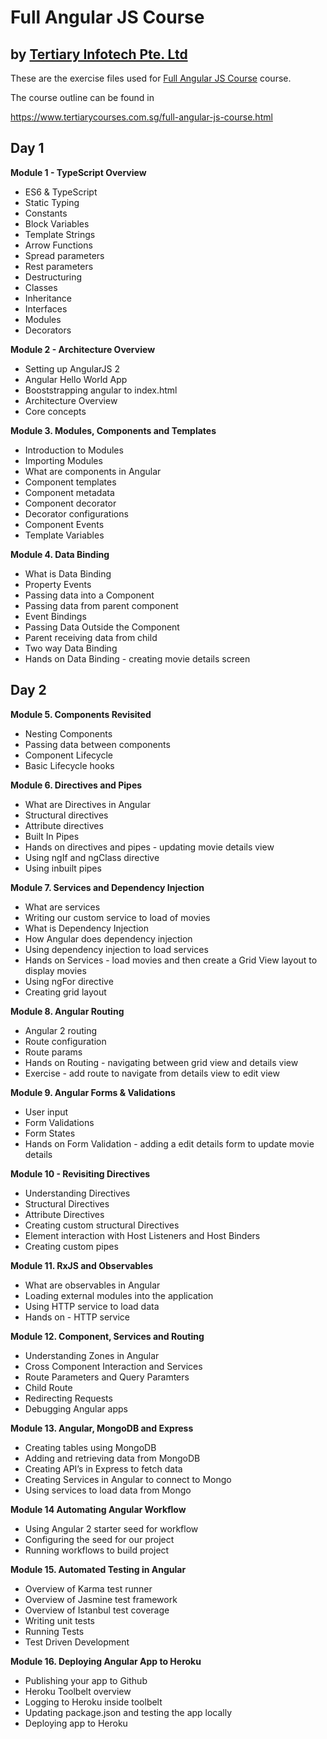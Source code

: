 # Full Angular JS Course
## by [Tertiary Infotech Pte. Ltd](https://www.tertiarycourses.com.sg/)

These are the exercise files used for [Full Angular JS Course](https://www.tertiarycourses.com.sg/full-angular-js-course.html) course. 

The course outline can be found in 

https://www.tertiarycourses.com.sg/full-angular-js-course.html


<h2>Day 1</h2>
<p><strong>Module 1 - TypeScript Overview</strong></p>
<ul>
<li>ES6 &amp; TypeScript</li>
<li>Static Typing</li>
<li>Constants&nbsp;</li>
<li>Block Variables</li>
<li>Template Strings</li>
<li>Arrow Functions</li>
<li>Spread parameters</li>
<li>Rest parameters</li>
<li>Destructuring&nbsp;</li>
<li>Classes</li>
<li>Inheritance&nbsp;</li>
<li>Interfaces</li>
<li>Modules</li>
<li>Decorators</li>
</ul>
<p><strong>Module 2 - Architecture Overview</strong></p>
<ul>
<li>Setting up AngularJS 2</li>
<li>Angular Hello World App</li>
<li>Booststrapping angular to index.html</li>
<li>Architecture Overview</li>
<li>Core concepts</li>
</ul>
<p><strong>Module 3. Modules, Components and Templates</strong></p>
<ul>
<li>Introduction to Modules</li>
<li>Importing Modules</li>
<li>What are components in Angular</li>
<li>Component templates</li>
<li>Component metadata</li>
<li>Component decorator</li>
<li>Decorator configurations</li>
<li>Component Events</li>
<li>Template Variables</li>
</ul>
<p><strong>Module 4. Data Binding</strong></p>
<ul>
<li>What is Data Binding</li>
<li>Property Events</li>
<li>Passing data into a Component</li>
<li>Passing data from parent component</li>
<li>Event Bindings</li>
<li>Passing Data Outside the Component</li>
<li>Parent receiving data from child</li>
<li>Two way Data Binding</li>
<li>Hands on Data Binding - creating movie details screen</li>
</ul>
<h2>Day 2</h2>
<p><strong>Module 5. Components Revisited</strong></p>
<ul>
<li>Nesting Components</li>
<li>Passing data between components</li>
<li>Component Lifecycle</li>
<li>Basic Lifecycle hooks</li>
</ul>
<p><strong>Module 6. Directives and Pipes</strong></p>
<ul>
<li>What are Directives in Angular</li>
<li>Structural directives</li>
<li>Attribute directives</li>
<li>Built In Pipes</li>
<li>Hands on directives and pipes - updating movie details view</li>
<li>Using ngIf and ngClass directive</li>
<li>Using inbuilt pipes</li>
</ul>
<p><strong>Module 7. Services and Dependency Injection</strong></p>
<ul>
<li>What are services</li>
<li>Writing our custom service to load of movies</li>
<li>What is Dependency Injection&nbsp;</li>
<li>How Angular does dependency injection</li>
<li>Using dependency injection to load services</li>
<li>Hands on Services - load movies and then create a Grid View layout to display movies</li>
<li>Using ngFor directive</li>
<li>Creating grid layout</li>
</ul>
<p><strong>Module 8. Angular Routing</strong></p>
<ul>
<li>Angular 2 routing&nbsp;</li>
<li>Route configuration</li>
<li>Route params</li>
<li>Hands on Routing - navigating between grid view and details view</li>
<li>Exercise - add route to navigate from details view to edit view</li>
</ul>
<p><strong>Module 9. Angular Forms &amp; Validations</strong></p>
<ul>
<li>User input</li>
<li>Form Validations</li>
<li>Form States</li>
<li>Hands on Form Validation - adding a edit details form to update movie details</li>
</ul>
<p><strong>Module 10 - Revisiting Directives</strong></p>
<ul>
<li>Understanding Directives</li>
<li>Structural Directives</li>
<li>Attribute Directives</li>
<li>Creating custom structural Directives</li>
<li>Element interaction with Host Listeners and Host Binders</li>
<li>Creating custom pipes</li>
</ul>
<p><strong>Module 11. RxJS and Observables</strong></p>
<ul>
<li>What are observables in Angular</li>
<li>Loading external modules into the application</li>
<li>Using HTTP service to load data</li>
<li>Hands on - HTTP service</li>
</ul>
<p><strong>Module 12. Component, Services and Routing</strong></p>
<ul>
<li>Understanding Zones in Angular</li>
<li>Cross Component Interaction and Services</li>
<li>Route Parameters and Query Paramters</li>
<li>Child Route</li>
<li>Redirecting Requests</li>
<li>Debugging Angular apps</li>
</ul>
<p><strong>Module 13. Angular, MongoDB and Express</strong></p>
<ul>
<li>Creating tables using MongoDB</li>
<li>Adding and retrieving data from MongoDB</li>
<li>Creating API&rsquo;s in Express to fetch data</li>
<li>Creating Services in Angular to connect to Mongo</li>
<li>Using services to load data from Mongo</li>
</ul>
<p><strong>Module 14 Automating Angular Workflow</strong></p>
<ul>
<li>Using Angular 2 starter seed for workflow</li>
<li>Configuring the seed for our project</li>
<li>Running workflows to build project</li>
</ul>
<p><strong>Module 15. Automated Testing in Angular</strong></p>
<ul>
<li>Overview of Karma test runner</li>
<li>Overview of Jasmine test framework</li>
<li>Overview of Istanbul test coverage</li>
<li>Writing unit tests</li>
<li>Running Tests</li>
<li>Test Driven Development</li>
</ul>
<p><strong>Module 16. Deploying Angular App to Heroku</strong></p>
<ul>
<li>Publishing your app to Github</li>
<li>Heroku Toolbelt overview</li>
<li>Logging to Heroku inside toolbelt</li>
<li>Updating package.json and testing the app locally</li>
<li>Deploying app to Heroku</li>
</ul>
